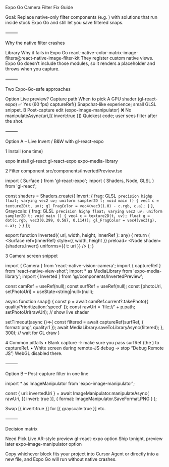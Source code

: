 Expo Go Camera Filter Fix Guide

Goal: Replace native-only filter components (e.g. <CMIFColorMatrixImageFilter>) with solutions that run inside stock Expo Go and still let you save filtered snaps.

⸻

Why the native filter crashes

Library	Why it fails in Expo Go
react-native-color-matrix-image-filters@react-native-image-filter-kit	They register custom native views. Expo Go doesn’t include those modules, so it renders a placeholder and throws when you capture.


⸻

Two Expo-Go-safe approaches

Option	Live preview?	Capture path	When to pick
A GPU shader (gl-react-expo)	✅ Yes (60 fps)	captureRef(<Surface>)	Snapchat-like experience; small GLSL snippet.
B Post-capture edit (expo-image-manipulator)	❌ No	manipulateAsync(uri,[{ invert:true }])	Quickest code; user sees filter after the shot.


⸻

Option A – Live Invert / B&W with gl-react-expo

1 Install (one time)

expo install gl-react gl-react-expo expo-media-library

2 Filter component  src/components/InvertedPreview.tsx

import { Surface } from 'gl-react-expo';
import { Shaders, Node, GLSL } from 'gl-react';

const shaders = Shaders.create({
  Invert: {
    frag: GLSL`
precision highp float;
varying vec2 uv;
uniform sampler2D t;
void main () {
  vec4 c = texture2D(t, uv);
  gl_FragColor = vec4(vec3(1.0) - c.rgb, c.a);
}`
  },
  Grayscale: {
    frag: GLSL`
precision highp float;
varying vec2 uv;
uniform sampler2D t;
void main () {
  vec4 c = texture2D(t, uv);
  float g = dot(c.rgb, vec3(0.299, 0.587, 0.114));
  gl_FragColor = vec4(vec3(g), c.a);
}`
  }
});

export function Inverted({ uri, width, height, innerRef }: any) {
  return (
    <Surface ref={innerRef} style={{ width, height }} preload>
      <Node shader={shaders.Invert} uniforms={{ t: uri }} />
    </Surface>
  );
}

3 Camera screen snippet

import { Camera } from 'react-native-vision-camera';
import { captureRef } from 'react-native-view-shot';
import * as MediaLibrary from 'expo-media-library';
import { Inverted } from '@/components/InvertedPreview';

const camRef = useRef<Camera>(null);
const surfRef = useRef(null);
const [photoUri, setPhotoUri] = useState<string|null>(null);

async function snap() {
  const p = await camRef.current?.takePhoto({ qualityPrioritization:'speed' });
  const rawUri = 'file://' + p.path;
  setPhotoUri(rawUri);               // show live shader

  setTimeout(async ()=>{
    const filtered = await captureRef(surfRef, { format:'png', quality:1 });
    await MediaLibrary.saveToLibraryAsync(filtered);
  }, 300);                            // wait for GL draw
}

4 Common pitfalls
	•	Blank capture → make sure you pass surfRef (the <Surface>) to captureRef.
	•	White screen during remote-JS debug → stop “Debug Remote JS”; WebGL disabled there.

⸻

Option B – Post-capture filter in one line

import * as ImageManipulator from 'expo-image-manipulator';

const { uri: invertedUri } = await ImageManipulator.manipulateAsync(
  rawUri,
  [{ invert: true }],
  { format: ImageManipulator.SaveFormat.PNG }
);

Swap [{ invert:true }] for [{ grayscale:true }] etc.

⸻

Decision matrix

Need	Pick
Live AR-style preview	gl-react-expo option
Ship tonight, preview later	expo-image-manipulator option

Copy whichever block fits your project into Cursor Agent or directly into a new file, and Expo Go will run without native crashes.